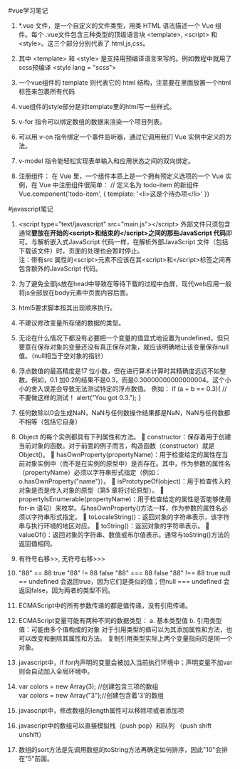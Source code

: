 #vue学习笔记

1. *.vue 文件，是一个自定义的文件类型，用类 HTML 语法描述一个 Vue 组件。每个 .vue文件包含三种类型的顶级语言块 \<template>, \<script> 和 \<style>。这三个部分分别代表了 html,js,css。

2. 其中 \<template> 和 \<style> 是支持用预编译语言来写的。例如教程中就用了scss预编译
        \<style lang = "scss">

3. 一个vue组件的 template 则代表它的 html 结构，注意要在里面放置一个html标签来包裹所有代码
4. vue组件的style部分是对template里的html写一些样式。
5. v-for 指令可以绑定数组的数据来渲染一个项目列表。
6. 可以用 v-on 指令绑定一个事件监听器，通过它调用我们 Vue 实例中定义的方法。
7. v-model 指令能轻松实现表单输入和应用状态之间的双向绑定。
8. 注册组件：
在 Vue 里，一个组件本质上是一个拥有预定义选项的一个 Vue 实例，在 Vue 中注册组件很简单：
// 定义名为 todo-item 的新组件
Vue.component('todo-item', {
  template: '\<li>这是个待办项\</li>'
})


#javascript笔记
1. \<script type="text/javascript" src="main.js">\</script>
外部文件只须包含通常**要放在开始的\<script>和结束的\</script>之间的那些JavaScript 代码**即可。与解析嵌入式JavaScript 代码一样，在解析外部JavaScript 文件（包括下载该文件）时，页面的处理也会暂时停止。
<br> 注：带有src 属性的\<script>元素不应该在其\<script>和\</script>标签之间再包含额外的JavaScript 代码。

2. 为了避免全部js放在head中导致在等待下载的过程中白屏，现代web应用一般将js全部放在body元素中页面内容后面。
3. html5要求脚本按其出现顺序执行。
4. 不建议修改变量所存储的数据的类型。
5. 无论在什么情况下都没有必要把一个变量的值显式地设置为undefined，但只要意在保存对象的变量还没有真正保存对象，就应该明确地让该变量保存null值。（null相当于空对象的指针）
6. 浮点数值的最高精度是17 位小数，但在进行算术计算时其精确度远远不如整数。例如，0.1 加0.2的结果不是0.3，而是0.30000000000000004。这个小小的舍入误差会导致无法测试特定的浮点数值。
例如：
if (a + b == 0.3){ // 不要做这样的测试！
    alert("You got 0.3.");
}
7. 任何数除以0会生成NaN，NaN与任何数操作结果都是NaN，NaN与任何数都不相等（包括它自身）
8. Object 的每个实例都具有下列属性和方法。
 constructor：保存着用于创建当前对象的函数。对于前面的例子而言，构造函数（constructor）就是Object()。
 hasOwnProperty(propertyName)：用于检查给定的属性在当前对象实例中（而不是在实例的原型中）是否存在。其中，作为参数的属性名（propertyName）必须以字符串形式指定（例如：o.hasOwnProperty("name")）。
 isPrototypeOf(object)：用于检查传入的对象是否是传入对象的原型（第5 章将讨论原型）。
 propertyIsEnumerable(propertyName)：用于检查给定的属性是否能够使用for-in 语句）来枚举。与hasOwnProperty()方法一样，作为参数的属性名必须以字符串形式指定。
 toLocaleString()：返回对象的字符串表示，该字符串与执行环境的地区对应。
 toString()：返回对象的字符串表示。
 valueOf()：返回对象的字符串、数值或布尔值表示。通常与toString()方法的返回值相同。
9. 有符号右移>>, 无符号右移>>>
10. "88" == 88 true      "88" != 88 false
"88" === 88 false     "88" !== 88 true
null == undefined 会返回true，因为它们是类似的值；但null === undefined 会返回false，因为两者的类型不同。
11. ECMAScript中的所有参数传递的都是值传递，没有引用传递。
12. ECMAScript变量可能有两种不同的数据类型：
    a. 基本类型值
    b. 引用类型值：可能由多个值构成的对象
    对于引用类型的值可以为其添加属性和方法，也可以改变和删除其属性和方法。
    复制引用类型实际上两个变量指向的是同一个对象。
13. javascript中，if for内声明的变量会被加入当前执行环境中；声明变量不加var 则会自动加入全局环境中。
14. var colors = new Array(3); //创建包含三项的数组  
var colors = new Array("3");//创建包含着'3'的数组  
15. javascript中，修改数组的length属性可以移除项或者添加项  
16. javascript中的数组可以直接模拟栈（push pop）和队列 （push shift unshift）  
17. 数组的sort方法是先调用数组的toString方法再确定如何排序，因此"10"会排在"5"前面。

